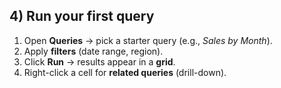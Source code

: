 ## 4) Run your first query
1. Open **Queries** → pick a starter query (e.g., *Sales by Month*).
2. Apply **filters** (date range, region).
3. Click **Run** → results appear in a **grid**.
4. Right-click a cell for **related queries** (drill-down).
